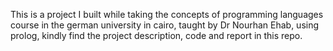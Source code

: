 This is a project I built while taking the concepts of programming languages course in the german university in cairo, taught by Dr Nourhan Ehab, using prolog, kindly find the project description, code and report in this repo.
